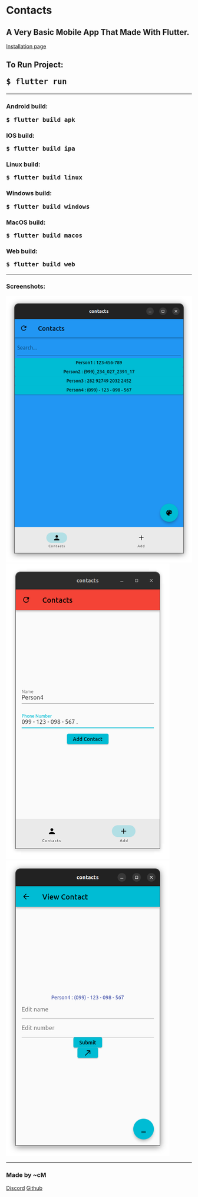 # Contacts



<h2>A Very Basic Mobile App That Made With Flutter.</h2>
<a href="https://cmardc.github.io/contactsApp/">Installation page</a>
<h2>To Run Project: <pre>$ flutter run</pre></h2>
<hr>
<h3>Android build:  <pre>$ flutter build apk</pre></h3>
<h3>IOS build:      <pre>$ flutter build ipa</pre></h3>
<h3>Linux build:    <pre>$ flutter build linux</pre></h3>
<h3>Windows build:  <pre>$ flutter build windows</pre></h3>
<h3>MacOS build:    <pre>$ flutter build macos</pre></h3>
<h3>Web build:      <pre>$ flutter build web</pre></h3>
<hr>
<h3>Screenshots: </h3>
<img src="img/Main_Page_Blue.png" alt="Alt text" title="Main page (Blue)">
<img src="img/Add_Page_Red.png" alt="Alt text" title="Add contact page (Red)">
<img src="img/Edit_Page_Cyan.png" alt="Alt text" title="Edit contact page (Cyan)">
<hr>
<h3>Made by ~cM</h3>
<a href="https://discord.gg/5W4XtHkc6g">Discord</a>
<a href="https://github.com/cMardc">Github</a>

